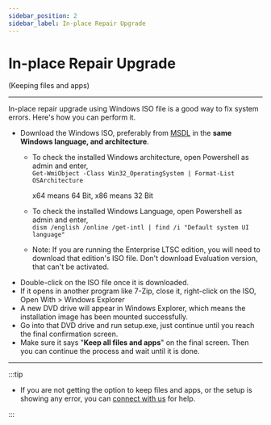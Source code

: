 ```yaml
---
sidebar_position: 2
sidebar_label: In-place Repair Upgrade
---
```


# In-place Repair Upgrade

(Keeping files and apps)

---

In-place repair upgrade using Windows ISO file is a good way to fix system errors. Here's how you can perform it.

-   Download the Windows ISO, preferably from [MSDL](https://msdl.gravesoft.dev/) in the **same Windows language, and architecture**.
    -   To check the installed Windows architecture, open Powershell as admin and enter,\
        `Get-WmiObject -Class Win32_OperatingSystem | Format-List OSArchitecture`

        x64 means 64 Bit, x86 means 32 Bit

    -   To check the installed Windows Language, open Powershell as admin and enter,\
        `dism /english /online /get-intl | find /i "Default system UI language"`

    -   Note: If you are running the Enterprise LTSC edition, you will need to download that edition's ISO file. Don't download Evaluation version, that can't be activated.
-   Double-click on the ISO file once it is downloaded.
-   If it opens in another program like 7-Zip, close it, right-click on the ISO, Open With \> Windows Explorer
-   A new DVD drive will appear in Windows Explorer, which means the installation image has been mounted successfully.
-   Go into that DVD drive and run setup.exe, just continue until you reach the final confirmation screen.
-   Make sure it says "**Keep all files and apps**" on the final screen. Then you can continue the process and wait until it is done.

---

:::tip

-   If you are not getting the option to keep files and apps, or the setup is showing any error, you can [connect with us](../troubleshoot.md) for help.

:::

